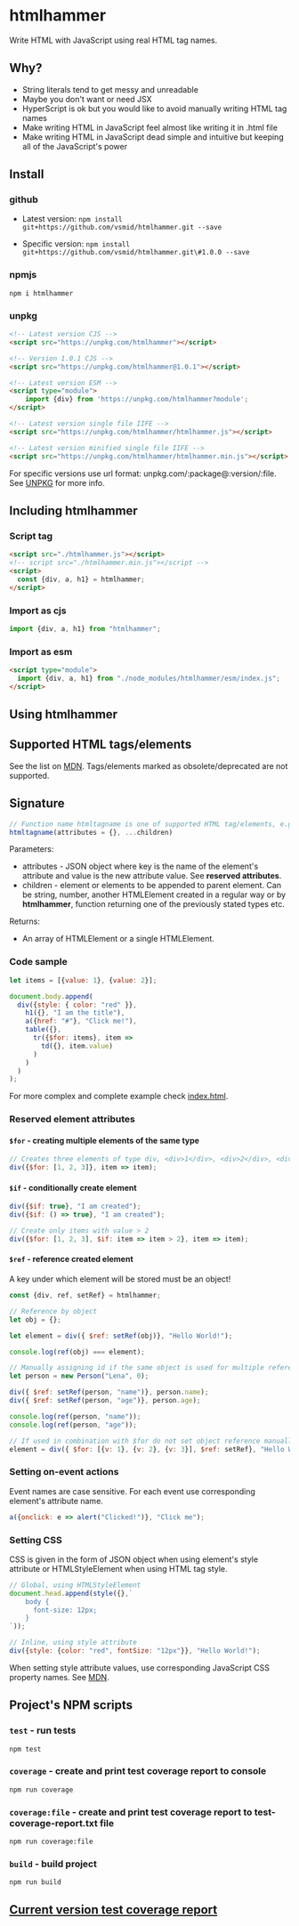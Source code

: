# htmlhammer
Write HTML with JavaScript using real HTML tag names.

## Why?
* String literals tend to get messy and unreadable
* Maybe you don't want or need JSX 
* HyperScript is ok but you would like to avoid manually writing HTML tag names
* Make writing HTML in JavaScript feel almost like writing it in .html file 
* Make writing HTML in JavaScript dead simple and intuitive but keeping all of the JavaScript's power 

## Install

### github
* Latest version:
`npm install git+https://github.com/vsmid/htmlhammer.git --save`

* Specific version:
`npm install git+https://github.com/vsmid/htmlhammer.git\#1.0.0 --save`

### npmjs
`npm i htmlhammer`

### unpkg
```html
<!-- Latest version CJS -->
<script src="https://unpkg.com/htmlhammer"></script>

<!-- Version 1.0.1 CJS -->
<script src="https://unpkg.com/htmlhammer@1.0.1"></script>

<!-- Latest version ESM -->
<script type="module">
    import {div} from 'https://unpkg.com/htmlhammer?module';
</script>

<!-- Latest version single file IIFE -->
<script src="https://unpkg.com/htmlhammer/htmlhammer.js"></script>

<!-- Latest version minified single file IIFE -->
<script src="https://unpkg.com/htmlhammer/htmlhammer.min.js"></script>
```
For specific versions use url format: unpkg.com/:package@:version/:file. See [UNPKG](https://unpkg.com/) for more info.

## Including htmlhammer

### Script tag
```html
<script src="./htmlhammer.js"></script>
<!-- script src="./htmlhammer.min.js"></script -->
<script>
  const {div, a, h1} = htmlhammer;
</script>
```

### Import as cjs
```javascript
import {div, a, h1} from "htmlhammer";
```

### Import as esm
```html
<script type="module">
  import {div, a, h1} from "./node_modules/htmlhammer/esm/index.js";
</script>
```

## Using htmlhammer

## Supported HTML tags/elements
See the list on [MDN](https://developer.mozilla.org/en-US/docs/Web/HTML/Element).
Tags/elements marked as obsolete/deprecated are not supported.

## Signature
```javascript
// Function name htmltagname is one of supported HTML tag/elements, e.g. div, a, h1, table etc.
htmltagname(attributes = {}, ...children)
```
Parameters:
* attributes - JSON object where key is the name of the element's attribute and value is the new attribute value. See **reserved attributes**.
* children - element or elements to be appended to parent element. Can be string, number, another HTMLElement created in a regular way or by **htmlhammer**, function returning one of the previously stated types etc.

Returns:
* An array of HTMLElement or a single HTMLElement.

### Code sample
```javascript
let items = [{value: 1}, {value: 2}];

document.body.append(
  div({style: { color: "red" }},
    h1({}, "I am the title"),
    a({href: "#"}, "Click me!"),
    table({},
      tr({$for: items}, item => 
        td({}, item.value)
      )
    )
  )
);
```

For more complex and complete example check [index.html](https://github.com/vsmid/htmlhammer/blob/master/index.html).

### Reserved element attributes

#### `$for` - creating multiple elements of the same type
```javascript
// Creates three elements of type div, <div>1</div>, <div>2</div>, <div>3</div>
div({$for: [1, 2, 3]}, item => item);
```

#### `$if` - conditionally create element
```javascript
div({$if: true}, "I am created");
div({$if: () => true}, "I am created");

// Create only items with value > 2
div({$for: [1, 2, 3], $if: item => item > 2}, item => item);
```

#### `$ref` - reference created element
A key under which element will be stored must be an object!
```javascript
const {div, ref, setRef} = htmlhammer;

// Reference by object
let obj = {};

let element = div({ $ref: setRef(obj)}, "Hello World!");

console.log(ref(obj) === element);

// Manually assigning id if the same object is used for multiple references
let person = new Person("Lena", 0);

div({ $ref: setRef(person, "name")}, person.name);
div({ $ref: setRef(person, "age")}, person.age);

console.log(ref(person, "name"));
console.log(ref(person, "age"));

// If used in combination with $for do not set object reference manually because it will automatically be set to the list item value
element = div({ $for: [{v: 1}, {v: 2}, {v: 3}], $ref: setRef}, "Hello World!");
```

### Setting on-event actions
Event names are case sensitive. For each event use corresponding element's attribute name.
```javascript
a({onclick: e => alert("Clicked!")}, "Click me");
```

### Setting CSS
CSS is given in the form of JSON object when using element's style attribute or HTMLStyleElement when using HTML tag style.
```javascript
// Global, using HTMLStyleElement
document.head.append(style({},`
    body {
      font-size: 12px;
    }
`));

// Inline, using style attribute
div({style: {color: "red", fontSize: "12px"}}, "Hello World!");
```

When setting style attribute values, use corresponding JavaScript CSS property names. See [MDN](https://developer.mozilla.org/en-US/docs/Web/CSS/CSS_Properties_Reference).

## Project's NPM scripts

### `test` - run tests
```script 
npm test
```

### `coverage` - create and print test coverage report to console
```script
npm run coverage
```

### `coverage:file` - create and print test coverage report to test-coverage-report.txt file
```script
npm run coverage:file
```

### `build` - build project
```script
npm run build
```

## [Current version test coverage report](https://github.com/vsmid/htmlhammer/blob/master/test-coverage-report.txt)
